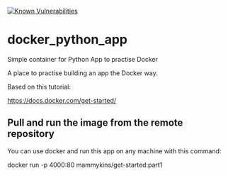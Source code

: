 [![Known Vulnerabilities](https://snyk.io/test/github/mammykins/docker_python_app/badge.svg?targetFile=requirements.txt)](https://snyk.io/test/github/mammykins/docker_python_app?targetFile=requirements.txt)

# docker_python_app
Simple container for Python App to practise Docker

A place to practise building an app the Docker way.

Based on this tutorial:

https://docs.docker.com/get-started/

## Pull and run the image from the remote repository
You can use docker and run this app on any machine with this command:

docker run -p 4000:80 mammykins/get-started:part1
